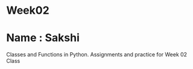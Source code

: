 # Week02
# Name : Sakshi
Classes and Functions in Python. 
Assignments and practice for Week 02 Class
